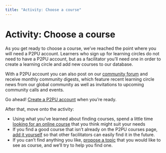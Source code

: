 ```yaml
---
title: "Activity: Choose a course"
---
```

# Activity: Choose a course

As you get ready to choose a course, we’ve reached the point where you will need a P2PU account. Learners who sign up for learning circles do not need to have a P2PU account, but as a facilitator you’ll need one in order to create a learning circle and add new courses to our database.

With a P2PU account you can also post on our [community forum](https://community.p2pu.org/) and receive monthly community digests, which feature recent learning circle news from our global community as well as invitations to upcoming community calls and events.

Go ahead! <a href="https://learningcircles.p2pu.org/en/accounts/register/?next=/en/login_redirect/" target="_blank">Create a P2PU account</a> when you’re ready. 

After that, move onto the activity:
- Using what you’ve learned about finding courses, spend a little time <a href="https://www.p2pu.org/en/courses/" target="_blank">looking for an online course</a> that you think might suit your needs
- If you find a good course that isn’t already on the P2PU courses page, <a href="https://learningcircles.p2pu.org/en/course/create/" target="_blank">add it yourself</a> so that other facilitators can easily find it in the future. 
- If you can’t find anything you like, <a href="https://community.p2pu.org/t/what-topics-are-missing/2786" target="_blank">propose a topic</a> that you would like to see as course, and we’ll try to help you find one.

